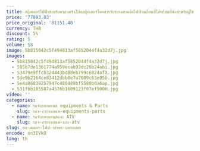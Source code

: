 ```yaml
---
title: สกู๊ตเตอร์ไฟฟ้าสำหรับครอบครัว3ล้อสกู๊ตเตอร์โดยสารจักรยานสามล้อไฟฟ้าเคลื่อนที่ได้พร้อมที่นั่งสำหรับผู้ใหญ่
price: '77093.83'
price_original: '81151.40'
currency: THB
discount: 5%
rating: 5
volume: 58
image: Sb815042c5f494813af5852044f4a32d7j.jpg
images:
  - Sb815042c5f494813af5852044f4a32d7j.jpg
  - S95b7de1361774a959ecab93dc26b24abi.jpg
  - S3479e9ffcb324443bd8deb799c6824afX.jpg
  - Sde9b2164ce83412dbb8e7a7009c63e05b.jpg
  - Se4a86839257947c480489bf5580b0a6ap.jpg
  - S31fbb105587a4576b1609123f07ef990H.jpg
video: ''
categories:
  - name: รถจักรยานยนต์ equipments & Parts
    slug: รถจ-กรยานยนต-equipments-parts
  - name: รถจักรยานยนต์และ ATV
    slug: รถจ-กรยานยนต-และ-atv
slug: สก-ตเตอร-ไฟฟ-าสำหร-บครอบคร
encode: on3IVkO
lang: th
---
```

  